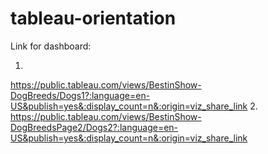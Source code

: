 # tableau-orientation

Link for dashboard: 

1.
https://public.tableau.com/views/BestinShow-DogBreeds/Dogs1?:language=en-US&publish=yes&:display_count=n&:origin=viz_share_link
2.
https://public.tableau.com/views/BestinShow-DogBreedsPage2/Dogs2?:language=en-US&publish=yes&:display_count=n&:origin=viz_share_link
